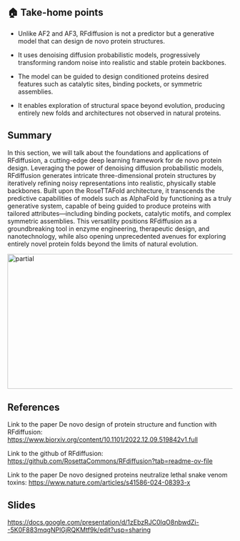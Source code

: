 ## 🏠 Take-home points 

- Unlike AF2 and AF3, RFdiffusion is not a predictor but a generative model that can design de novo protein structures.

- It uses denoising diffusion probabilistic models, progressively transforming random noise into realistic and stable protein backbones.

- The model can be guided to design conditioned proteins desired features such as catalytic sites, binding pockets, or symmetric assemblies.

- It enables exploration of structural space beyond evolution, producing entirely new folds and architectures not observed in natural proteins.

## Summary 

In this section, we will talk about the foundations and applications of RFdiffusion, a cutting-edge deep learning framework for de novo protein design. Leveraging the power of denoising diffusion probabilistic models, RFdiffusion generates intricate three-dimensional protein structures by iteratively refining noisy representations into realistic, physically stable backbones. Built upon the RoseTTAFold architecture, it transcends the predictive capabilities of models such as AlphaFold by functioning as a truly generative system, capable of being guided to produce proteins with tailored attributes—including binding pockets, catalytic motifs, and complex symmetric assemblies. This versatility positions RFdiffusion as a groundbreaking tool in enzyme engineering, therapeutic design, and nanotechnology, while also opening unprecedented avenues for exploring entirely novel protein folds beyond the limits of natural evolution.

<img width="862" height="302" alt="partial" src="https://github.com/user-attachments/assets/1bf7c677-1380-4b7b-8ec8-a56cee6f1f8f" />


## References

Link to the paper De novo design of protein structure and function with RFdiffusion: https://www.biorxiv.org/content/10.1101/2022.12.09.519842v1.full

Link to the github of RFdiffusion: https://github.com/RosettaCommons/RFdiffusion?tab=readme-ov-file

Link to the paper De novo designed proteins neutralize lethal snake venom toxins: https://www.nature.com/articles/s41586-024-08393-x


## Slides

https://docs.google.com/presentation/d/1zEbzRJC0lqO8nbwdZi--5K0F883mqgNPlGjRQKMtf9k/edit?usp=sharing
